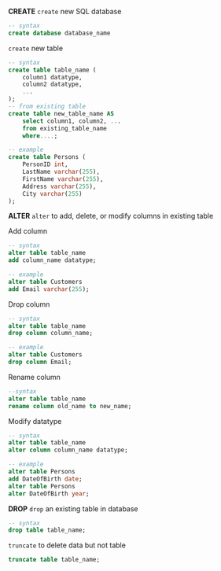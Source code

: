 **CREATE**
`create` new SQL database
```sql
-- syntax
create database database_name
```
`create` new table
```sql
-- syntax
create table table_name (
	column1 datatype,
	column2 datatype,
	...
);
-- from existing table
create table new_table_name AS
	select column1, column2, ...
	from existing_table_name
	where....;

-- example
create table Persons (
	PersonID int,
	LastName varchar(255),
	FirstName varchar(255),
	Address varchar(255),
	City varchar(255)
);
```

**ALTER**
`alter` to add, delete, or modify columns in existing table

Add column
```sql
-- syntax
alter table table_name
add column_name datatype;

-- example
alter table Customers
add Email varchar(255);
```

Drop column
```sql
-- syntax
alter table table_name
drop column column_name;

-- example
alter table Customers
drop column Email;
```

Rename column
```sql
--syntax
alter table table_name
rename column old_name to new_name;
```

Modify datatype
```sql
-- syntax
alter table table_name
alter column column_name datatype;

-- example
alter table Persons
add DateOfBirth date;
alter table Persons
alter DateOfBirth year;
```

**DROP**
`drop` an existing table in database
```sql
-- syntax
drop table table_name;
```
`truncate` to delete data but not table
```sql
truncate table table_name;
```